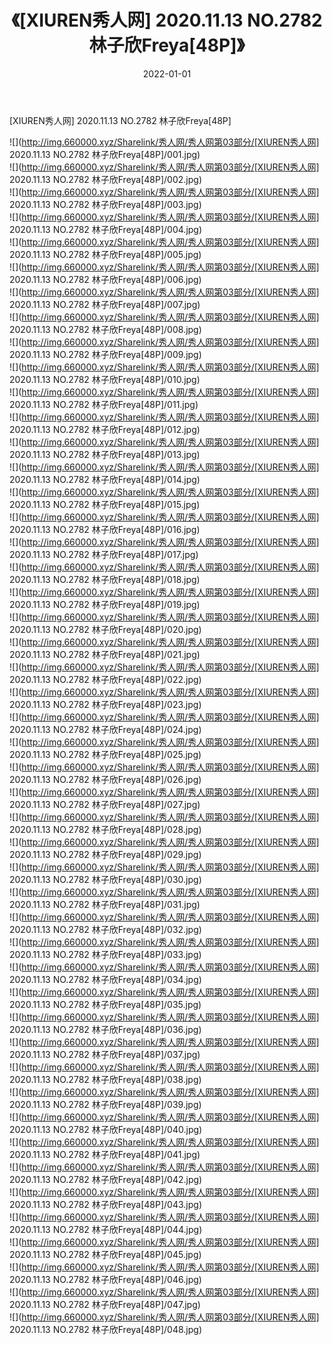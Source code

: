 ﻿---
layout: post
title:  《[XIUREN秀人网] 2020.11.13 NO.2782 林子欣Freya[48P]》
date:   2022-01-01
img: http://img.660000.xyz/Sharelink/秀人网/秀人网第03部分/[XIUREN秀人网] 2020.11.13 NO.2782 林子欣Freya[48P]/000.jpg
categories: [美女, 清纯, 唯美]
---

[XIUREN秀人网] 2020.11.13 NO.2782 林子欣Freya[48P]

  ![](http://img.660000.xyz/Sharelink/秀人网/秀人网第03部分/[XIUREN秀人网] 2020.11.13 NO.2782 林子欣Freya[48P]/001.jpg) <br> ![](http://img.660000.xyz/Sharelink/秀人网/秀人网第03部分/[XIUREN秀人网] 2020.11.13 NO.2782 林子欣Freya[48P]/002.jpg) <br> ![](http://img.660000.xyz/Sharelink/秀人网/秀人网第03部分/[XIUREN秀人网] 2020.11.13 NO.2782 林子欣Freya[48P]/003.jpg) <br> ![](http://img.660000.xyz/Sharelink/秀人网/秀人网第03部分/[XIUREN秀人网] 2020.11.13 NO.2782 林子欣Freya[48P]/004.jpg) <br> ![](http://img.660000.xyz/Sharelink/秀人网/秀人网第03部分/[XIUREN秀人网] 2020.11.13 NO.2782 林子欣Freya[48P]/005.jpg) <br> ![](http://img.660000.xyz/Sharelink/秀人网/秀人网第03部分/[XIUREN秀人网] 2020.11.13 NO.2782 林子欣Freya[48P]/006.jpg) <br> ![](http://img.660000.xyz/Sharelink/秀人网/秀人网第03部分/[XIUREN秀人网] 2020.11.13 NO.2782 林子欣Freya[48P]/007.jpg) <br> ![](http://img.660000.xyz/Sharelink/秀人网/秀人网第03部分/[XIUREN秀人网] 2020.11.13 NO.2782 林子欣Freya[48P]/008.jpg) <br> ![](http://img.660000.xyz/Sharelink/秀人网/秀人网第03部分/[XIUREN秀人网] 2020.11.13 NO.2782 林子欣Freya[48P]/009.jpg) <br> ![](http://img.660000.xyz/Sharelink/秀人网/秀人网第03部分/[XIUREN秀人网] 2020.11.13 NO.2782 林子欣Freya[48P]/010.jpg) <br> ![](http://img.660000.xyz/Sharelink/秀人网/秀人网第03部分/[XIUREN秀人网] 2020.11.13 NO.2782 林子欣Freya[48P]/011.jpg) <br> ![](http://img.660000.xyz/Sharelink/秀人网/秀人网第03部分/[XIUREN秀人网] 2020.11.13 NO.2782 林子欣Freya[48P]/012.jpg) <br> ![](http://img.660000.xyz/Sharelink/秀人网/秀人网第03部分/[XIUREN秀人网] 2020.11.13 NO.2782 林子欣Freya[48P]/013.jpg) <br> ![](http://img.660000.xyz/Sharelink/秀人网/秀人网第03部分/[XIUREN秀人网] 2020.11.13 NO.2782 林子欣Freya[48P]/014.jpg) <br> ![](http://img.660000.xyz/Sharelink/秀人网/秀人网第03部分/[XIUREN秀人网] 2020.11.13 NO.2782 林子欣Freya[48P]/015.jpg) <br> ![](http://img.660000.xyz/Sharelink/秀人网/秀人网第03部分/[XIUREN秀人网] 2020.11.13 NO.2782 林子欣Freya[48P]/016.jpg) <br> ![](http://img.660000.xyz/Sharelink/秀人网/秀人网第03部分/[XIUREN秀人网] 2020.11.13 NO.2782 林子欣Freya[48P]/017.jpg) <br> ![](http://img.660000.xyz/Sharelink/秀人网/秀人网第03部分/[XIUREN秀人网] 2020.11.13 NO.2782 林子欣Freya[48P]/018.jpg) <br> ![](http://img.660000.xyz/Sharelink/秀人网/秀人网第03部分/[XIUREN秀人网] 2020.11.13 NO.2782 林子欣Freya[48P]/019.jpg) <br> ![](http://img.660000.xyz/Sharelink/秀人网/秀人网第03部分/[XIUREN秀人网] 2020.11.13 NO.2782 林子欣Freya[48P]/020.jpg) <br> ![](http://img.660000.xyz/Sharelink/秀人网/秀人网第03部分/[XIUREN秀人网] 2020.11.13 NO.2782 林子欣Freya[48P]/021.jpg) <br> ![](http://img.660000.xyz/Sharelink/秀人网/秀人网第03部分/[XIUREN秀人网] 2020.11.13 NO.2782 林子欣Freya[48P]/022.jpg) <br> ![](http://img.660000.xyz/Sharelink/秀人网/秀人网第03部分/[XIUREN秀人网] 2020.11.13 NO.2782 林子欣Freya[48P]/023.jpg) <br> ![](http://img.660000.xyz/Sharelink/秀人网/秀人网第03部分/[XIUREN秀人网] 2020.11.13 NO.2782 林子欣Freya[48P]/024.jpg) <br> ![](http://img.660000.xyz/Sharelink/秀人网/秀人网第03部分/[XIUREN秀人网] 2020.11.13 NO.2782 林子欣Freya[48P]/025.jpg) <br> ![](http://img.660000.xyz/Sharelink/秀人网/秀人网第03部分/[XIUREN秀人网] 2020.11.13 NO.2782 林子欣Freya[48P]/026.jpg) <br> ![](http://img.660000.xyz/Sharelink/秀人网/秀人网第03部分/[XIUREN秀人网] 2020.11.13 NO.2782 林子欣Freya[48P]/027.jpg) <br> ![](http://img.660000.xyz/Sharelink/秀人网/秀人网第03部分/[XIUREN秀人网] 2020.11.13 NO.2782 林子欣Freya[48P]/028.jpg) <br> ![](http://img.660000.xyz/Sharelink/秀人网/秀人网第03部分/[XIUREN秀人网] 2020.11.13 NO.2782 林子欣Freya[48P]/029.jpg) <br> ![](http://img.660000.xyz/Sharelink/秀人网/秀人网第03部分/[XIUREN秀人网] 2020.11.13 NO.2782 林子欣Freya[48P]/030.jpg) <br> ![](http://img.660000.xyz/Sharelink/秀人网/秀人网第03部分/[XIUREN秀人网] 2020.11.13 NO.2782 林子欣Freya[48P]/031.jpg) <br> ![](http://img.660000.xyz/Sharelink/秀人网/秀人网第03部分/[XIUREN秀人网] 2020.11.13 NO.2782 林子欣Freya[48P]/032.jpg) <br> ![](http://img.660000.xyz/Sharelink/秀人网/秀人网第03部分/[XIUREN秀人网] 2020.11.13 NO.2782 林子欣Freya[48P]/033.jpg) <br> ![](http://img.660000.xyz/Sharelink/秀人网/秀人网第03部分/[XIUREN秀人网] 2020.11.13 NO.2782 林子欣Freya[48P]/034.jpg) <br> ![](http://img.660000.xyz/Sharelink/秀人网/秀人网第03部分/[XIUREN秀人网] 2020.11.13 NO.2782 林子欣Freya[48P]/035.jpg) <br> ![](http://img.660000.xyz/Sharelink/秀人网/秀人网第03部分/[XIUREN秀人网] 2020.11.13 NO.2782 林子欣Freya[48P]/036.jpg) <br> ![](http://img.660000.xyz/Sharelink/秀人网/秀人网第03部分/[XIUREN秀人网] 2020.11.13 NO.2782 林子欣Freya[48P]/037.jpg) <br> ![](http://img.660000.xyz/Sharelink/秀人网/秀人网第03部分/[XIUREN秀人网] 2020.11.13 NO.2782 林子欣Freya[48P]/038.jpg) <br> ![](http://img.660000.xyz/Sharelink/秀人网/秀人网第03部分/[XIUREN秀人网] 2020.11.13 NO.2782 林子欣Freya[48P]/039.jpg) <br> ![](http://img.660000.xyz/Sharelink/秀人网/秀人网第03部分/[XIUREN秀人网] 2020.11.13 NO.2782 林子欣Freya[48P]/040.jpg) <br> ![](http://img.660000.xyz/Sharelink/秀人网/秀人网第03部分/[XIUREN秀人网] 2020.11.13 NO.2782 林子欣Freya[48P]/041.jpg) <br> ![](http://img.660000.xyz/Sharelink/秀人网/秀人网第03部分/[XIUREN秀人网] 2020.11.13 NO.2782 林子欣Freya[48P]/042.jpg) <br> ![](http://img.660000.xyz/Sharelink/秀人网/秀人网第03部分/[XIUREN秀人网] 2020.11.13 NO.2782 林子欣Freya[48P]/043.jpg) <br> ![](http://img.660000.xyz/Sharelink/秀人网/秀人网第03部分/[XIUREN秀人网] 2020.11.13 NO.2782 林子欣Freya[48P]/044.jpg) <br> ![](http://img.660000.xyz/Sharelink/秀人网/秀人网第03部分/[XIUREN秀人网] 2020.11.13 NO.2782 林子欣Freya[48P]/045.jpg) <br> ![](http://img.660000.xyz/Sharelink/秀人网/秀人网第03部分/[XIUREN秀人网] 2020.11.13 NO.2782 林子欣Freya[48P]/046.jpg) <br> ![](http://img.660000.xyz/Sharelink/秀人网/秀人网第03部分/[XIUREN秀人网] 2020.11.13 NO.2782 林子欣Freya[48P]/047.jpg) <br> ![](http://img.660000.xyz/Sharelink/秀人网/秀人网第03部分/[XIUREN秀人网] 2020.11.13 NO.2782 林子欣Freya[48P]/048.jpg) <br>